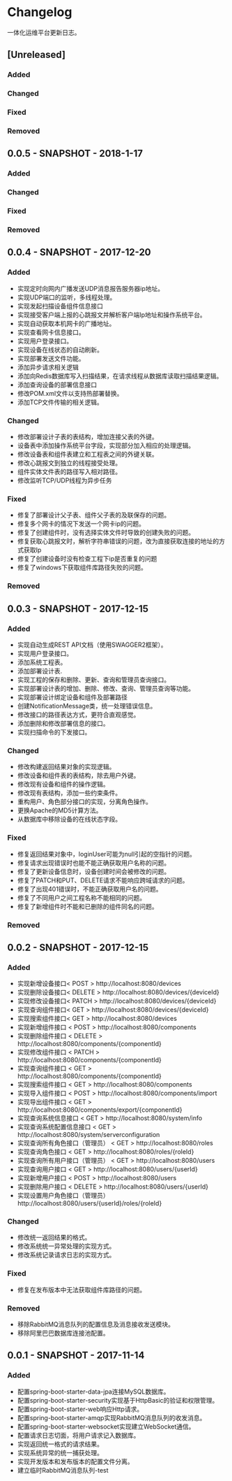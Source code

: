 # Changelog
一体化运维平台更新日志。

## [Unreleased]
### Added
### Changed
### Fixed
### Removed

## 0.0.5 - SNAPSHOT - 2018-1-17
### Added
### Changed
### Fixed
### Removed

## 0.0.4 - SNAPSHOT - 2017-12-20
### Added
- 实现定时向网内广播发送UDP消息报告服务器ip地址。
- 实现UDP端口的监听，多线程处理。
- 实现发起扫描设备组件信息接口
- 实现接受客户端上报的心跳报文并解析客户端Ip地址和操作系统平台。
- 实现自动获取本机网卡的广播地址。
- 实现查看网卡信息接口。
- 实现用户登录接口。
- 实现设备在线状态的自动刷新。
- 实现部署发送文件功能。
- 添加异步请求相关逻辑
- 添加向Redis数据库写入扫描结果，在请求线程从数据库读取扫描结果逻辑。
- 添加查询设备的部署信息接口
- 修改POM.xml文件以支持热部署替换。
- 添加TCP文件传输的相关逻辑。
### Changed
- 修改部署设计子表的表结构，增加连接父表的外键。
- 设备表中添加操作系统平台字段，实现部分加入相应的处理逻辑。
- 修改设备表和组件表建立和工程表之间的外键关联。
- 修改心跳报文到独立的线程接受处理。
- 组件实体文件表的路径写入相对路径。
- 修改监听TCP/UDP线程为异步任务
### Fixed
- 修复了部署设计父子表、组件父子表的及联保存的问题。
- 修复多个网卡的情况下发送一个网卡ip的问题。
- 修复了创建组件时，没有选择实体文件时导致的创建失败的问题。
- 修复获取心跳报文时，解析字符串错误的问题，改为直接获取连接的地址的方式获取Ip
- 修复了创建设备时没有检查工程下ip是否重复的问题
- 修复了windows下获取组件库路径失败的问题。
### Removed

## 0.0.3 - SNAPSHOT - 2017-12-15
### Added
- 实现自动生成REST API文档（使用SWAGGER2框架）。
- 实现用户登录接口。
- 添加系统工程表。
- 添加部署设计表.
- 实现工程的保存和删除、更新、查询和管理员查询接口。
- 实现部署设计表的增加、删除、修改、查询、管理员查询等功能。
- 实现部署设计绑定设备和组件及部署路径
- 创建NotificationMessage类，统一处理错误信息。
- 修改接口的路径表达方式，更符合直观感觉。
- 添加删除和修改部署信息的接口。
- 实现扫描命令的下发接口。
### Changed
- 修改构建返回结果对象的实现逻辑。
- 修改设备和组件表的表结构，除去用户外键。
- 修改现有设备和组件的操作逻辑。
- 修改现有表结构，添加一些约束条件。
- 重构用户、角色部分接口的实现，分离角色操作。
- 更换Apache的MD5计算方法。
- 从数据库中移除设备的在线状态字段。

### Fixed
- 修复返回结果对象中，loginUser可能为null引起的空指针的问题。
- 修复请求出现错误时也能不能正确获取用户名称的问题。
- 修复了更新设备信息时，设备创建时间会被修改的问题。
- 修复了PATCH和PUT、DELETE请求不能响应跨域请求的问题。
- 修复了出现401错误时，不能正确获取用户名的问题。
- 修复了不同用户之间工程名称不能相同的问题。
- 修复了新增组件时不能和已删除的组件同名的问题。
### Removed

## 0.0.2 - SNAPSHOT - 2017-12-15
### Added
- 实现新增设备接口< POST > http://localhost:8080/devices
- 实现删除设备接口< DELETE > http://localhost:8080/devices/{deviceId}
- 实现修改设备接口< PATCH > http://localhost:8080/devices/{deviceId}
- 实现查询组件接口< GET > http://localhost:8080/devices/{deviceId}
- 实现搜索组件接口< GET > http://localhost:8080/devices
- 实现新增组件接口 < POST > http://localhost:8080/components
- 实现删除组件接口 < DELETE > http://localhost:8080/components/{componentId}
- 实现修改组件接口 < PATCH > http://localhost:8080/components/{componentId}
- 实现查询组件接口 < GET > http://localhost:8080/components/{componentId}
- 实现搜索组件接口 < GET > http://localhost:8080/components
- 实现导入组件接口 < POST > http://localhost:8080/components/import
- 实现导出组件接口 < GET > http://localhost:8080/components/export/{componentId}
- 实现查询系统信息接口 < GET > http://localhost:8080/system/info
- 实现查询系统配置信息接口 < GET > http://localhost:8080/system/serverconfiguration
- 实现查询所有角色接口（管理员） < GET > http://localhost:8080/roles
- 实现查询角色接口 < GET > http://localhost:8080/roles/{roleId}
- 实现查询所有用户接口（管理员） < GET > http://localhost:8080/users
- 实现查询用户接口 < GET > http://localhost:8080/users/{userId}
- 实现新增用户接口 < POST > http://localhost:8080/users
- 实现删除用户接口 < DELETE > http://localhost:8080/users/{userId}
- 实现设置用户角色接口（管理员） <PUT> http://localhost:8080/users/{userId}/roles/{roleId}
### Changed
- 修改统一返回结果的格式。
- 修改系统统一异常处理的实现方式。
- 修改系统记录请求日志的实现方式。
### Fixed
- 修复在发布版本中无法获取组件库路径的问题。
### Removed
- 移除RabbitMQ消息队列的配置信息及消息接收发送模块。
- 移除阿里巴巴数据库连接池配置。

## 0.0.1 - SNAPSHOT - 2017-11-14
### Added
- 配置spring-boot-starter-data-jpa连接MySQL数据库。
- 配置spring-boot-starter-security实现基于HttpBasic的验证和权限管理。
- 配置spring-boot-starter-web响应Http请求。
- 配置spring-boot-starter-amqp实现RabbitMQ消息队列的收发消息。
- 配置spring-boot-starter-websocket实现建立WebSocket通信。
- 配置请求日志切面，将用户请求记入数据库。
- 实现返回统一格式的请求结果。
- 实现系统异常的统一捕获处理。
- 实现开发版本和发布版本的配置文件分离。
- 建立临时RabbitMQ消息队列-test
